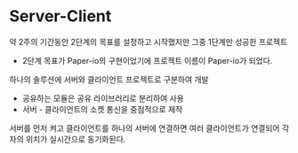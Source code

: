 # Server-Client
약 2주의 기간동안 2단계의 목표를 설정하고 시작했지만 그중 1단계만 성공한 프로젝트
- 2단계 목표가 Paper-io의 구현이었기에 프로젝트 이름이 Paper-io가 되었다.

하나의 솔루션에 서버와 클라이언트 프로젝트로 구분하여 개발  
- 공유하는 모듈은 공유 라이브러리로 분리하여 사용
- 서버 - 클라이언트의 소켓 통신을 중점적으로 제작

서버를 먼저 켜고 클라이언트를 하나의 서버에 연결하면 여러 클라이언트가 연결되어 각자의 위치가 실시간으로 동기화된다.
